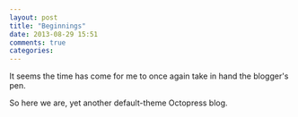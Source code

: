 ```yaml
---
layout: post
title: "Beginnings"
date: 2013-08-29 15:51
comments: true
categories: 
---
```


It seems the time has come for me to once again take in hand the blogger's pen.

So here we are, yet another default-theme Octopress blog.
